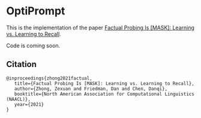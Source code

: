 # OptiPrompt

This is the implementation of the paper [Factual Probing Is [MASK]: Learning vs. Learning to Recall](https://arxiv.org/pdf/2104.05240.pdf).

Code is coming soon.

## Citation
```
@inproceedings{zhong2021factual,
   title={Factual Probing Is [MASK]: Learning vs. Learning to Recall},
   author={Zhong, Zexuan and Friedman, Dan and Chen, Danqi},
   booktitle={North American Association for Computational Linguistics (NAACL)},
   year={2021}
}
```
